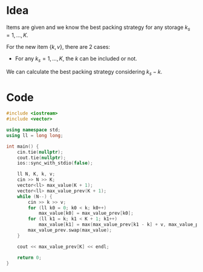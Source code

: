 # Idea
Items are given and we know the best packing strategy for any storage $k_s = 1,\dots,K$.

For the new item $\{k, v\}$, there are $2$ cases: 
* For any $k_s = 1, \dots, K$, the $k$ can be included or not.  

We can calculate the best packing strategy considering $k_s - k$.

# Code
```cpp
#include <iostream>
#include <vector>

using namespace std;
using ll = long long;

int main() {
    cin.tie(nullptr);
    cout.tie(nullptr);
    ios::sync_with_stdio(false);

    ll N, K, k, v;
    cin >> N >> K;
    vector<ll> max_value(K + 1);
    vector<ll> max_value_prev(K + 1);
    while (N--) {
        cin >> k >> v;
        for (ll k0 = 0; k0 < k; k0++) 
            max_value[k0] = max_value_prev[k0];
        for (ll k1 = k; k1 < K + 1; k1++) 
            max_value[k1] = max(max_value_prev[k1 - k] + v, max_value_prev[k1]);
        max_value_prev.swap(max_value);
    }

    cout << max_value_prev[K] << endl;

    return 0;
}
```